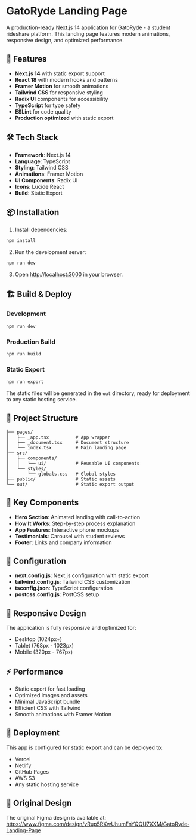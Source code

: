 # GatoRyde Landing Page

A production-ready Next.js 14 application for GatoRyde - a student rideshare platform. This landing page features modern animations, responsive design, and optimized performance.

## 🚀 Features

- **Next.js 14** with static export support
- **React 18** with modern hooks and patterns
- **Framer Motion** for smooth animations
- **Tailwind CSS** for responsive styling
- **Radix UI** components for accessibility
- **TypeScript** for type safety
- **ESLint** for code quality
- **Production optimized** with static export

## 🛠️ Tech Stack

- **Framework**: Next.js 14
- **Language**: TypeScript
- **Styling**: Tailwind CSS
- **Animations**: Framer Motion
- **UI Components**: Radix UI
- **Icons**: Lucide React
- **Build**: Static Export

## 📦 Installation

1. Install dependencies:
```bash
npm install
```

2. Run the development server:
```bash
npm run dev
```

3. Open [http://localhost:3000](http://localhost:3000) in your browser.

## 🏗️ Build & Deploy

### Development
```bash
npm run dev
```

### Production Build
```bash
npm run build
```

### Static Export
```bash
npm run export
```

The static files will be generated in the `out` directory, ready for deployment to any static hosting service.

## 📁 Project Structure

```
├── pages/
│   ├── _app.tsx          # App wrapper
│   ├── _document.tsx     # Document structure
│   └── index.tsx         # Main landing page
├── src/
│   ├── components/
│   │   └── ui/           # Reusable UI components
│   └── styles/
│       └── globals.css   # Global styles
├── public/               # Static assets
└── out/                  # Static export output
```

## 🎨 Key Components

- **Hero Section**: Animated landing with call-to-action
- **How It Works**: Step-by-step process explanation
- **App Features**: Interactive phone mockups
- **Testimonials**: Carousel with student reviews
- **Footer**: Links and company information

## 🔧 Configuration

- **next.config.js**: Next.js configuration with static export
- **tailwind.config.js**: Tailwind CSS customization
- **tsconfig.json**: TypeScript configuration
- **postcss.config.js**: PostCSS setup

## 📱 Responsive Design

The application is fully responsive and optimized for:
- Desktop (1024px+)
- Tablet (768px - 1023px)
- Mobile (320px - 767px)

## ⚡ Performance

- Static export for fast loading
- Optimized images and assets
- Minimal JavaScript bundle
- Efficient CSS with Tailwind
- Smooth animations with Framer Motion

## 🚀 Deployment

This app is configured for static export and can be deployed to:
- Vercel
- Netlify
- GitHub Pages
- AWS S3
- Any static hosting service

## 📄 Original Design

The original Figma design is available at: https://www.figma.com/design/yRup5RXwUhumFnYQQU7XXM/GatoRyde-Landing-Page